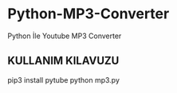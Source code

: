 # Python-MP3-Converter
Python İle Youtube MP3 Converter 

KULLANIM KILAVUZU
----------------------------------------
pip3 install pytube
python mp3.py
